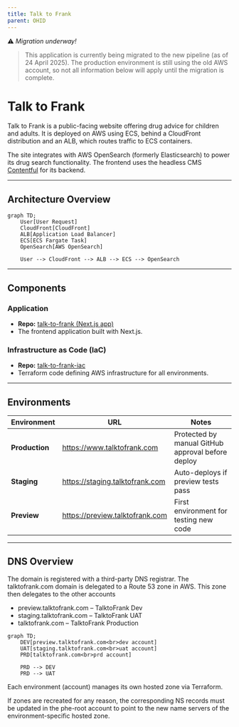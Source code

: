 ```yaml
---
title: Talk to Frank
parent: OHID
---
```


:warning: *Migration underway!*
> This application is currently being migrated to the new pipeline (as of 24 April 2025). The production environment is still using the old AWS account, so not all information below will apply until the migration is complete.

# Talk to Frank

Talk to Frank is a public-facing website offering drug advice for children and adults. It is deployed on AWS using ECS, behind a CloudFront distribution and an ALB, which routes traffic to ECS containers.

The site integrates with AWS OpenSearch (formerly Elasticsearch) to power its drug search functionality. The frontend uses the headless CMS [Contentful](https://www.contentful.com/) for its backend.

---

## Architecture Overview

```mermaid
graph TD;
    User[User Request]
    CloudFront[CloudFront]
    ALB[Application Load Balancer]
    ECS[ECS Fargate Task]
    OpenSearch[AWS OpenSearch]

    User --> CloudFront --> ALB --> ECS --> OpenSearch
```
---

## Components

### Application

- **Repo:** [talk-to-frank (Next.js app)](https://github.com/ukhsa-collaboration/talk-to-frank)
- The frontend application built with Next.js.

### Infrastructure as Code (IaC)

- **Repo:** [talk-to-frank-iac](https://github.com/ukhsa-collaboration/talk-to-frank-iac)
- Terraform code defining AWS infrastructure for all environments.

---

## Environments

| Environment | URL                                 | Notes |
|-------------|-------------------------------------|-------|
| **Production** | https://www.talktofrank.com        | Protected by manual GitHub approval before deploy |
| **Staging**     | https://staging.talktofrank.com   | Auto-deploys if preview tests pass |
| **Preview**     | https://preview.talktofrank.com   | First environment for testing new code |

---

## DNS Overview

The domain is registered with a third-party DNS registrar. The talktofrank.com domain is delegated to a Route 53 zone in AWS. This zone then delegates to the other accounts

- preview.talktofrank.com – TalktoFrank Dev
- staging.talktofrank.com – TalktoFrank UAT
- talktofrank.com – TalktoFrank Production

```mermaid
graph TD;
    DEV[preview.talktofrank.com<br>dev account]
    UAT[staging.talktofrank.com<br>uat account]
    PRD[talktofrank.com<br>prd account]

    PRD --> DEV
    PRD --> UAT
```

Each environment (account) manages its own hosted zone via Terraform.

If zones are recreated for any reason, the corresponding NS records must be updated in the phe-root account to point to the new name servers of the environment-specific hosted zone.